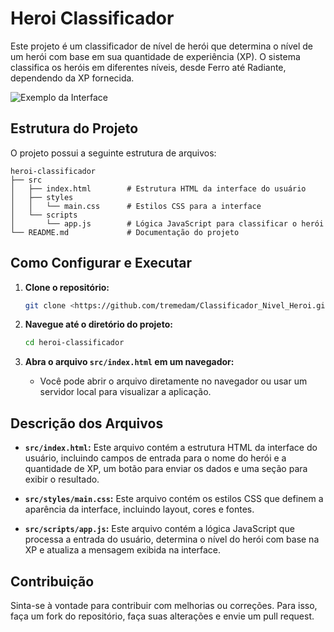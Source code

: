 # Heroi Classificador

Este projeto é um classificador de nível de herói que determina o nível de um herói com base em sua quantidade de experiência (XP). O sistema classifica os heróis em diferentes níveis, desde Ferro até Radiante, dependendo da XP fornecida.

![Exemplo da Interface](image.png)

## Estrutura do Projeto

O projeto possui a seguinte estrutura de arquivos:

```
heroi-classificador
├── src
│   ├── index.html        # Estrutura HTML da interface do usuário
│   ├── styles
│   │   └── main.css      # Estilos CSS para a interface
│   └── scripts
│       └── app.js        # Lógica JavaScript para classificar o herói
└── README.md             # Documentação do projeto
```

## Como Configurar e Executar

1. **Clone o repositório:**
   ```bash
   git clone <https://github.com/tremedam/Classificador_Nivel_Heroi.git>
   ```

2. **Navegue até o diretório do projeto:**
   ```bash
   cd heroi-classificador
   ```

3. **Abra o arquivo `src/index.html` em um navegador:**
   - Você pode abrir o arquivo diretamente no navegador ou usar um servidor local para visualizar a aplicação.

## Descrição dos Arquivos

- **`src/index.html`:** Este arquivo contém a estrutura HTML da interface do usuário, incluindo campos de entrada para o nome do herói e a quantidade de XP, um botão para enviar os dados e uma seção para exibir o resultado.

- **`src/styles/main.css`:** Este arquivo contém os estilos CSS que definem a aparência da interface, incluindo layout, cores e fontes.

- **`src/scripts/app.js`:** Este arquivo contém a lógica JavaScript que processa a entrada do usuário, determina o nível do herói com base na XP e atualiza a mensagem exibida na interface.

## Contribuição

Sinta-se à vontade para contribuir com melhorias ou correções. Para isso, faça um fork do repositório, faça suas alterações e envie um pull request.